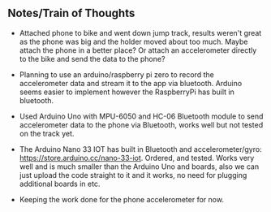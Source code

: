 ## Notes/Train of Thoughts
- Attached phone to bike and went down jump track, results weren't great as the phone was big and the holder moved about too much. Maybe attach the phone in a better place? Or attach an accelerometer directly to the bike and send the data to the phone?

- Planning to use an arduino/raspberry pi zero to record the accelerometer data and stream it to the app via bluetooth. Arduino seems easier to implement however the RaspberryPi has built in bluetooth.

- Used Arduino Uno with MPU-6050 and HC-06 Bluetooth module to send accelerometer data to the phone via Bluetooth, works well but not tested on the track yet.

- The Arduino Nano 33 IOT has built in Bluetooth and accelerometer/gyro: https://store.arduino.cc/nano-33-iot. Ordered, and tested. Works very well and is much smaller than the Arduino Uno and boards, also we can just upload the code straight to it and it works, no need for plugging additional boards in etc.

- Keeping the work done for the phone accelerometer for now.

